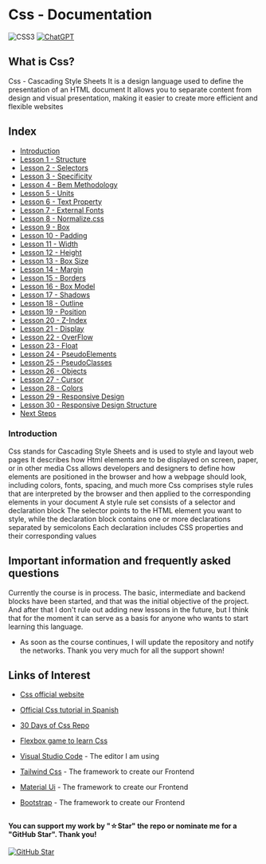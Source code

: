 # Css - Documentation

![CSS3](https://img.shields.io/badge/css3-%231572B6.svg?style=for-the-badge&logo=css3&logoColor=white)
[![ChatGPT](https://img.shields.io/badge/ChatGPT-GPT--4-7CF178?style=for-the-badge&logo=openai&logoColor=white&labelColor=101010)](https://platform.openai.com)

## What is Css?

Css - Cascading Style Sheets It is a design language used to define the presentation of an HTML document It allows you to separate content from design and visual presentation, making it easier to create more efficient and flexible websites

## Index

* [Introduction](Introduction.css)
* [Lesson 1 - Structure](Structure.css)
* [Lesson 2 - Selectors](Selectors.css)
* [Lesson 3 - Specificity](Specificity.css)
* [Lesson 4 - Bem Methodology](Bem-Methodology.css)
* [Lesson 5 - Units](Units.css)
* [Lesson 6 - Text Property](Text-Properties.css)
* [Lesson 7 - External Fonts](External-Sources.css)
* [Lesson 8 - Normalize.css](Normalize.css)
* [Lesson 9 - Box](Box.css)
* [Lesson 10 - Padding](Padding.css)
* [Lesson 11 - Width](Width.css)
* [Lesson 12 - Height](Height.css)
* [Lesson 13 - Box Size](Box-Size.css)
* [Lesson 14 - Margin](Margin.css)
* [Lesson 15 - Borders](Borders.css)
* [Lesson 16 - Box Model](Box-Model.css)
* [Lesson 17 - Shadows](Shadows.css)
* [Lesson 18 - Outline](Outline.css)
* [Lesson 19 - Position](Position.css)
* [Lesson 20 - Z-Index](Z-Index.css)
* [Lesson 21 - Display](Display.css)
* [Lesson 22 - OverFlow](Overflow.css)
* [Lesson 23 - Float](Float.css)
* [Lesson 24 - PseudoElements](Pseudoelements.css)
* [Lesson 25 - PseudoClasses](Pseudoclasses.css)
* [Lesson 26 - Objects](Objects.css)
* [Lesson 27 - Cursor](Cursor.css)
* [Lesson 28 - Colors](Colors.css)
* [Lesson 29 - Responsive Design](Responsive-Design.css)
* [Lesson 30 - Responsive Design Structure](Responsive-Design-Structure.css)
* [Next Steps](Next-Steps.css)

### Introduction

Css stands for Cascading Style Sheets and is used to style and layout web pages It describes how Html elements are to be displayed on screen, paper, or in other media Css allows developers and designers to define how elements are positioned in the browser and how a webpage should look, including colors, fonts, spacing, and much more Css comprises style rules that are interpreted by the browser and then applied to the corresponding elements in your document A style rule set consists of a selector and declaration block The selector points to the HTML element you want to style, while the declaration block contains one or more declarations separated by semicolons Each declaration includes CSS properties and their corresponding values

## Important information and frequently asked questions

Currently the course is in process. The basic, intermediate and backend blocks have been started, and that was the initial objective of the project. And after that I don't rule out adding new lessons in the future, but I think that for the moment it can serve as a basis for anyone who wants to start learning this language.

* As soon as the course continues, I will update the repository and notify the networks.
Thank you very much for all the support shown!

## Links of Interest

* [Css official website](https://developer.mozilla.org/en-US/docs/Web/CSS)

* [Official Css tutorial in Spanish](https://developer.mozilla.org/es/docs/Web/CSS)

* [30 Days of Css Repo](https://github.com/TheOdinProject/css-exercises)

* [Flexbox game to learn Css](https://flexboxfroggy.com/#es)

* [Visual Studio Code](https://code.visualstudio.com/) - The editor I am using

* [Tailwind Css](https://tailwindcss.com/) - The framework to create our Frontend

* [Material Ui](https://mui.com/) - The framework to create our Frontend

* [Bootstrap](https://getbootstrap.com/) - The framework to create our Frontend

##

#### You can support my work by "☆Star" the repo or nominate me for a "GitHub Star". Thank you!

[![GitHub Star](https://img.shields.io/badge/GitHub-Nominar_a_star-yellow?style=for-the-badge&logo=github&logoColor=white&labelColor=101010)](https://stars.github.com/nominate/)